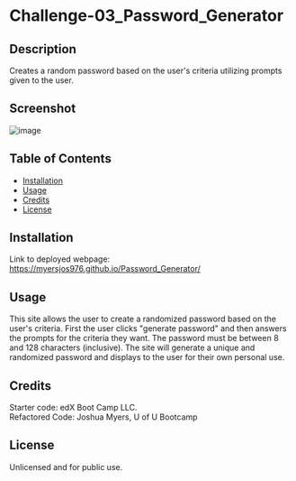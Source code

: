 # Challenge-03_Password_Generator

## Description
Creates a random password based on the user's criteria utilizing prompts given to the user.

## Screenshot
![image](https://user-images.githubusercontent.com/122832005/223554295-fd959782-f551-4546-b2ab-814327e1325b.png)


## Table of Contents
- [Installation](#installation)
- [Usage](#usage)
- [Credits](#credits)
- [License](#license)

## Installation
Link to deployed webpage: https://myersjos976.github.io/Password_Generator/

## Usage
This site allows the user to create a randomized password based on the user's criteria.
First the user clicks "generate password" and then answers the prompts for the criteria they want.
The password must be between 8 and 128 characters (inclusive).
The site will generate a unique and randomized password and displays to the user for their own personal use.

## Credits
Starter code: edX Boot Camp LLC.  
Refactored Code: Joshua Myers, U of U Bootcamp

## License
Unlicensed and for public use.
